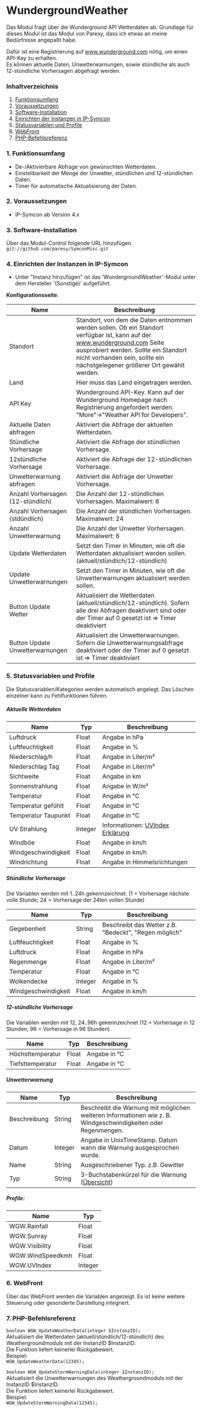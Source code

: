 # WundergroundWeather
Das Modul fragt über die Wunderground API Wetterdaten ab. Grundlage für dieses Modul ist das Modul von Paresy, dass ich etwas an meine Bedürfnisse angepaßt habe.

Dafür ist eine Registrierung auf www.wunderground.com nötig, um einen API-Key zu erhalten.  
Es können aktuelle Daten, Unwetterwarnungen, sowie stündliche als auch 12-stündliche Vorhersagen abgefragt werden.  

### Inhaltverzeichnis

1. [Funktionsumfang](#1-funktionsumfang)
2. [Voraussetzungen](#2-voraussetzungen)
3. [Software-Installation](#3-software-installation)
4. [Einrichten der Instanzen in IP-Symcon](#4-einrichten-der-instanzen-in-ip-symcon)
5. [Statusvariablen und Profile](#5-statusvariablen-und-profile)
6. [WebFront](#6-webfront)
7. [PHP-Befehlsreferenz](#7-php-befehlsreferenz)

### 1. Funktionsumfang

* De-/Aktivierbare Abfrage von gewünschten Wetterdaten.
* Einstellbarkeit der Menge der Unwetter, stündlichen und 12-stündlichen Daten.
* Timer für automatische Aktualisierung der Daten.

### 2. Voraussetzungen

- IP-Symcon ab Version 4.x

### 3. Software-Installation

Über das Modul-Control folgende URL hinzufügen.  
`git://github.com/paresy/SymconMisc.git`  

### 4. Einrichten der Instanzen in IP-Symcon

- Unter "Instanz hinzufügen" ist das 'WundergroundWeather'-Modul unter dem Hersteller '(Sonstige)' aufgeführt.  

__Konfigurationsseite__:

Name                              | Beschreibung
--------------------------------- | ---------------------------------
Standort                          | Standort, von dem die Daten entnommen werden sollen. Ob ein Standort verfügbar ist, kann auf der www.wunderground.com Seite ausprobiert werden. Sollte ein Standort nicht vorhanden sein, sollte ein nächstgelegener größerer Ort gewählt werden.
Land                              | Hier muss das Land eingetragen werden.
API Key                           | Wunderground API-Key. Kann auf der Wunderground Homepage nach Registrierung angefordert werden. "More"->"Weather API for Developers".
Aktuelle Daten abfragen           | Aktiviert die Abfrage der aktuellen Wetterdaten.
Stündliche Vorhersage             | Aktiviert die Abfrage der stündlichen Vorhersage.
12stündliche Vorhersage           | Aktiviert die Abfrage der 12-stündlichen Vorhersage.
Unwetterwarnung abfragen          | Aktiviert die Abfrage der Unwetter Vorhersage.
Anzahl Vorhersagen (12-stündlich) | Die Anzahl der 12-stündlichen Vorhersagen. Maximalwert: 8
Anzahl Vorhersagen (stdündlich)   | Die Anzahl der stündlichen Vorhersagen. Maximalwert: 24
Anzahl Unwetterwarnung            | Die Anzahl der Unwetter Vorhersagen. Maximalwert: 6
Update Wetterdaten                | Setzt den Timer in Minuten, wie oft die Wetterdaten aktualisiert werden sollen. (aktuell/stündlich/12-stündlich)
Update Unwetterwarnungen          | Setzt den Timer in Minuten, wie oft die Unwetterwarnungen aktualisiert werden sollen.
Button Update Wetter              | Aktualisiert die Wetterdaten (aktuell/stündlich/12-stündlich). Sofern alle drei Abfragen deaktiviert sind oder der Timer auf 0 gesetzt ist => Timer deaktiviert
Button Update Unwetterwarnungen   | Aktualisiert die Unwetterwarnungen. Sofern die Unwetterwarnungsabfrage deaktiviert oder der Timer auf 0 gesetzt ist => Timer deaktiviert


### 5. Statusvariablen und Profile

Die Statusvariablen/Kategorien werden automatisch angelegt. Das Löschen einzelner kann zu Fehlfunktionen führen.

##### Aktuelle Wetterdaten

Name                | Typ     | Beschreibung
------------------- | ------- | ----------------
Luftdruck           | Float   | Angabe in hPa
Luftfeuchtigkeit    | Float   | Angabe in %
Niederschlag/h      | Float   | Angabe in Liter/m²
Niederschlag Tag    | Float   | Angabe in Liter/m²
Sichtweite          | Float   | Angabe in km
Sonnenstrahlung     | Float   | Angabe in W/m²
Temperatur          | Float   | Angabe in °C
Temperatur gefühlt  | Float   | Angabe in °C
Temperatur Taupunkt | Float   | Angabe in °C
UV Strahlung        | Integer | Informationen: [UVIndex Erklärung](https://www.wunderground.com/resources/health/uvindex.asp)
Windböe             | Float   | Angabe in km/h
Windgeschwindigkeit | Float   | Angabe in km/h
Windrichtung        | Float   | Angabe in Himmelsrichtungen

##### Stündliche Vorhersage
Die Variablen werden mit 1..24h gekennzeichnet. (1 = Vorhersage nächste volle Stunde; 24 = Vorhersage der 24ten vollen Stunde)

Name                | Typ     | Beschreibung
------------------- | ------- | ----------------
Gegebenheit         | String  | Beschreibt das Wetter z.B. "Bedeckt", "Regen möglich"
Luftfeuchtigkeit    | Float   | Angabe in %
Luftdruck           | Float   | Angabe in hPa
Regenmenge          | Float   | Angabe in Liter/m²
Temperatur          | Float   | Angabe in °C
Wolkendecke         | Integer | Angabe in %
Windgeschwindigkeit | Float   | Angabe in km/h

##### 12-stündliche Vorhersage
Die Variablen werden mit 12, 24..96h gekennzeichnet (12 = Vorhersage in 12 Stunden; 96 = Vorhersage in 96 Stunden)

Name             | Typ   | Beschreibung
---------------- | ----- | ----------------
Höchsttemperatur | Float | Angabe in °C
Tiefsttemperatur | Float | Angabe in °C

##### Unwetterwarnung

Name         | Typ     | Beschreibung
------------ | ------- | ----------------
Beschreibung | String  | Beschreibt die Warnung mit möglichen weiteren Informationen wie z. B. Windgeschwindigkeiten oder Regenmengen.
Datum        | Integer | Angabe in UnixTimeStamp. Datum wann die Warnung ausgesprochen wurde.
Name         | String  | Ausgeschriebener Typ. z.B. Gewitter
Typ          | String  | 3-Buchstabenkürzel für die Warnung ([Übersicht](https://www.wunderground.com/weather/api/d/docs?d=data/alerts))

##### Profile:

Name             | Typ
---------------- | -------
WGW.Rainfall     | Float
WGW.Sunray       | Float
WGW.Visibility   | Float
WGW.WindSpeedkmh | Float
WGW.UVIndex      | Integer

### 6. WebFront

Über das WebFront werden die Variablen angezeigt. Es ist keine weitere Steuerung oder gesonderte Darstellung integriert.

### 7. PHP-Befehlsreferenz

`boolean WGW_UpdateWeatherData(integer $InstanzID);`  
Aktualisiert die Wetterdaten (aktuell/stündlich/12-stündlich) des Weathergroundmoduls mit der InstanzID $InstanzID.  
Die Funktion liefert keinerlei Rückgabewert.  
Beispiel:  
`WGW_UpdateWeatherData(12345);`

`boolean WGW_UpdateStormWarningData(integer $InstanzID);`  
Aktualisiert die Unwetterwarnungen des Weathergroundmoduls mit der InstanzID $InstanzID.  
Die Funktion liefert keinerlei Rückgabewert.  
Beispiel:  
`WGW_UpdateStormWarningData(12345);`

